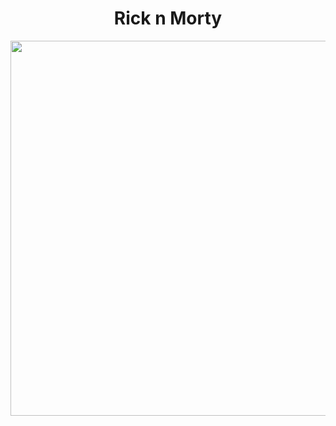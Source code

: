 <h1 align='center'>Rick n Morty</h1>
<div align='center'>
<img align='center' width=600px src="https://media.giphy.com/media/3o7TKEc156FfMCbAty/giphy.gif" frameBorder="0" class="giphy-embed" allowFullScreen/></div>
